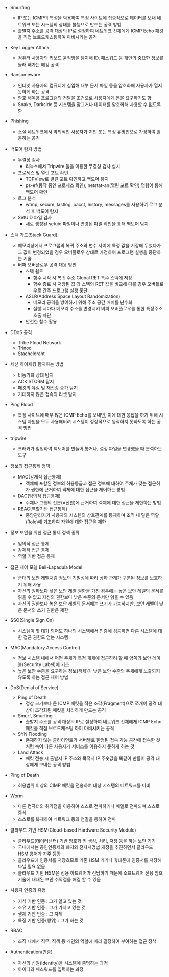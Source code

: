 - Smurfing
  - IP 또는 ICMP의 특성을 악용하여 특정 사이트에 집중적으로 데이터를 보내 네트워크 또는 시스템의 상태를 불능으로 만드는 공격 방법
  - 출발지 주소를 공격 대상의 IP로 설정하여 네트워크 전체에게 ICMP Echo 패킷을 직접 브로드캐스팅하여 마비시키는 공격


- Key Logger Attack
  - 컴퓨터 사용자의 키보드 움직임을 탐지해 ID, 패스워드 등 개인의 중요한 정보를 몰래 빼가는 해킹 공격


- Ransomeware
  - 인터넷 사용자의 컴퓨터에 침입해 내부 문서 파일 등을 암호화해 사용자가 열지 못하게 하는 공격
  - 암호 해독용 프로그램의 전달을 조건으로 사용자에게 돈을 요구하기도 함
  - Snake, Darkside 등 시스템을 잠그거나 데이터를 암호화해 사용할 수 없도록 함


- Phishing
  - 소셜 네트워크에서 악의적인 사용자가 지인 또는 특정 유명인으로 가장하여 활동하는 공격



- 백도어 탐지 방법
  - 무결성 검사
    - 리눅스에서 Tripwire 툴을 이용한 무결성 검사 실시
  - 프로세스 및 열린 포트 확인
    - TCPView로 열린 포트 확인하고 백도어 탐지
    - ps-ef(동작 중인 프로세스 확인), netstat-an(열린 포트 확인) 명령어 통해 백도어 확인
  - 로그 분석
    - wtmp, secure, lastlog, pacct, history, messages를 사용하여 로그 분석 후 백도어 탐지
  - SetUID 파일 검사
    - 새로 생성된 setuid 파일이나 변경된 파일 확인을 통해 백도어 탐지



- 스택 가드(Stack Guard)
  - 메모리상에서 프로그램의 복귀 주소와 변수 사이에 특정 값을 저장해 두었다가 그 값이 변경되었을 경우 오버플로우 상태로 가정하여 프로그램 실행을 중단하는 기술
  - 버퍼 오버플로우 공격 대응 방안
    - 스택 쉴드
      - 함수 시작 시 복귀 주소 Global RET 특수 스택에 저장
      - 함수 종료 시 저장된 값 과 스택의 RET 값을 비교해 다를 경우 오버플로우로 간주 프로그램 실행 중단
    - ASLR(Address Space Layout Randomization)
      - 메모리 공격을 방어하기 위해 주소 공간 배치를 난수화
      - 실행 시마다 메모리 주소를 변경시켜 버퍼 오버플로우를 통한 특정주소 호출 차단
    - 안전한 함수 활용


- DDoS 공격
  - Tribe Flood Network
  - Trinoo
  - Stacheldraht



- 세션 하이재킹 탐지하는 방법
  - 비동기화 상태 탐지
  - ACK STORM 탐지
  - 패킷의 유실 및 재전송 증가 탐지
  - 기대하지 않은 접속의 리셋 탐지


- Ping Flood
  - 특정 사이트에 매우 많은 ICMP Echo를 보내면, 이에 대한 응답을 하기 위해 시스템 자원을 모두 사용해버려 시스템이 정상적으로 동작하지 못하도록 하는 공격 방법


- tripwire
  - 크래커가 침입하여 백도어를 만들어 놓거나, 설정 파일을 변경했을 때 분석하는 도구


- 정보의 접근통제 정책
  - MAC(강제적 접근통제)
    - 객체에 포함된 정보의 허용등급과 접근 정보에 대하여 주체가 갖는 접근허가 권한에 근거하여 객체에 대한 접근을 제어하는 방법
  - DAC(임의적 접근통제)
    - 주체나 그룹의 신분(=신원)에 근거하여 객체에 대한 접근을 제한하는 방법
  - RBAC(역할기반 접근통제)
    - 중앙관리자가 사용자와 시스템의 상호관계를 통제하며 조직 내 맡은 역할(Role)에 기초하여 자원에 대한 접근을 제한


- 정보 보안을 위한 접근 통제 정책 종류
  - 임의적 접근 통제
  - 강제적 접근 통제
  - 역할 기반 접근 통제



- 접근 제어 모델 Bell-Lapadula Model
  - 군대의 보안 레벨처럼 정보의 기밀성에 따라 상하 관계가 구분된 정보를 보호하기 위해 사용
  - 자신의 권하노다 낮은 보안 레벨 권한을 가진 경우에는 높은 보안 레벨의 문서를 읽을 수 없고 자신의 권한보다 낮은 수준의 문서만 읽을 수 있음
  - 자신의 권한보다 높은 보안 레벨의 문서에는 쓰기가 가능하지만, 보안 레벨이 낮은 문서의 쓰기 권한은 제한


- SSO(Single Sign On)
  - 시스템이 몇 대가 되어도 하나의 시스템에서 인증에 성공하면 다른 시스템에 대한 접근 권한도 얻는 시스템


- MAC(Mandatory Access Control)
  - 정보 시스템 내에서 어떤 주체가 특정 개체에 접근하려 할 때 양쪽의 보안 레이블(Security Label)에 기초
  - 높은 보안 수준을 요구하는 정보(객체)가 낮은 보안 수준의 주체에게 노출되지 않도록 하는 접근 제어 방법


- DoS(Denial of Service)
  - Ping of Death
    - 정상 크기보다 큰 ICMP 패킷을 작은 조각(Fragment)으로 쪼개어 공격 대상이 조각화된 패킷을 처리하게 만드는 공격
  - Smurf, Smurfing
    - 출발지 주소를 공격 대상의 IP로 설정하여 네트워크 전체에게 ICMP Echo 패킷을 직접 브로드캐스팅 하여 마비시키는 공격
  - SYN Flooding
    - 존재하지 않는 클라이언트가 서버별로 한정된 접속 가능 공간에 접속한 것처럼 속여 다른 사용자가 서비스를 이용하지 못하게 하는 것
  - Land Attack
    - 패킷 전송 시 출발지 IP 주소와 목적지 IP 주솟값을 똑같이 만들어 공격 대상에게 보내는 공격 방법


- Ping of Death 
  - 허용범위 이상의 CIMP 패킷을 전송하여 대상 시스템의 네트워크를 마비


- Worm
  - 다른 컴퓨터의 취약점을 이용하여 스스로 전파하거나 메일로 전파되며 스스로 증식
  - 스스로를 복제하여 네트워크 등의 연결을 통하여 전파


- 클라우드 기반 HSM(Cloud-based Hardware Security Module)
  - 클라우드(데이터센터) 기반 암호화 키 생성, 처리, 저장 등을 하는 보안 기기
  - 국내에서는 공인인증제의 폐지와 전자서명법 개정을 추진하면서 클라우드 HSM 용어가 자주 등장
  - 클라우드에 인증서를 저장흐므로 기존 HSM 기기나 휴대폰에 인증서를 저장해 다닐 필요 없음
  - 클라우드 기반 HSM은 전용 하드웨어가 전담하기 때문에 소프트웨어 전용 암호 기술에 내재된 보안 취약점을 해결 할 수 있음


- 사용자 인증의 유형
  - 지식 기반 인증 : 그가 알고 있는 것
  - 소유 기반 인증 : 그가 가지고 있는 것
  - 생체 기반 인증 : 그 자체
  - 특징 기반 인증(행위) : 그가 하는 것


- RBAC
  - 조직 내에서 직무, 직책 등 개인의 역할에 따라 결정하여 부여하는  접근 정책


- Authentication(인증)
  - 자신의 신원(Identity)을 시스템에 증명하는 과정
  - 아이디와 패스워드를 입력하는 과정
    